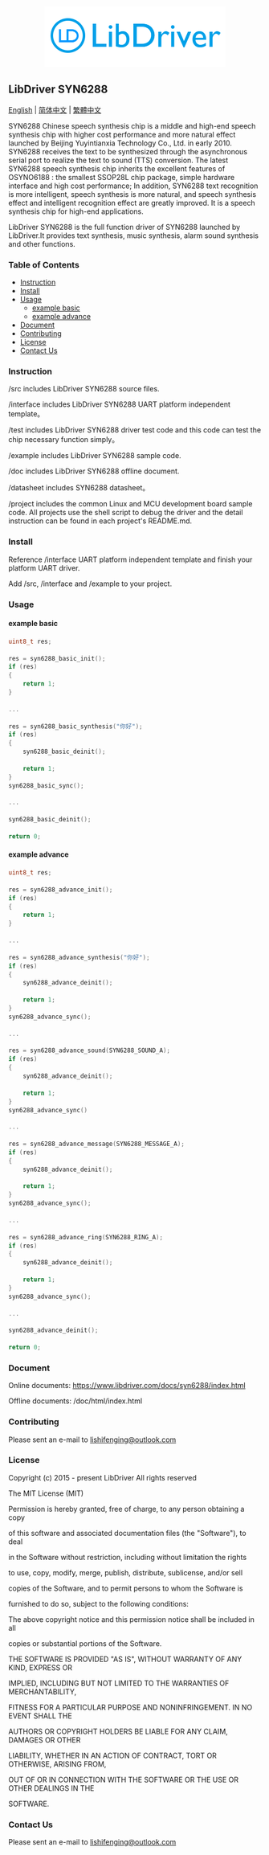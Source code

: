 <div align=center>
<img src="/doc/image/logo.png"/>
</div>

## LibDriver SYN6288

[English](/README.md) | [ 简体中文](/README_zh-Hans.md) | [繁體中文](/README_zh-Hant.md)

SYN6288 Chinese speech synthesis chip is a middle and high-end speech synthesis chip with higher cost performance and more natural effect launched by Beijing Yuyintianxia Technology Co., Ltd. in early 2010. SYN6288 receives the text to be synthesized through the asynchronous serial port to realize the text to sound (TTS) conversion. The latest SYN6288 speech synthesis chip inherits the excellent features of OSYNO6188 : the smallest SSOP28L chip package, simple hardware interface and high cost performance; In addition, SYN6288 text recognition is more intelligent, speech synthesis is more natural, and speech synthesis effect and intelligent recognition effect are greatly improved. It is a speech synthesis chip for high-end applications.

LibDriver SYN6288 is the full function driver of SYN6288 launched by LibDriver.It provides text synthesis, music synthesis, alarm sound synthesis and other functions.

### Table of Contents

  - [Instruction](#Instruction)
  - [Install](#Install)
  - [Usage](#Usage)
    - [example basic](#example-basic)
    - [example advance](#example-advance)
  - [Document](#Document)
  - [Contributing](#Contributing)
  - [License](#License)
  - [Contact Us](#Contact-Us)

### Instruction

/src includes LibDriver SYN6288 source files.

/interface includes LibDriver SYN6288 UART platform independent template。

/test includes LibDriver SYN6288 driver test code and this code can test the chip necessary function simply。

/example includes LibDriver SYN6288 sample code.

/doc includes LibDriver SYN6288 offline document.

/datasheet includes SYN6288 datasheet。

/project includes the common Linux and MCU development board sample code. All projects use the shell script to debug the driver and the detail instruction can be found in each project's README.md.

### Install

Reference /interface UART platform independent template and finish your platform UART driver.

Add /src, /interface and /example to your project.

### Usage

#### example basic

```C
uint8_t res;

res = syn6288_basic_init();
if (res)
{
    return 1;
}

...

res = syn6288_basic_synthesis("你好");
if (res)
{
    syn6288_basic_deinit();

    return 1;
}
syn6288_basic_sync();

...

syn6288_basic_deinit();

return 0;
```

#### example advance

```C
uint8_t res;

res = syn6288_advance_init();
if (res)
{
    return 1;
}

...

res = syn6288_advance_synthesis("你好");
if (res)
{
    syn6288_advance_deinit();

    return 1;
}
syn6288_advance_sync();

...

res = syn6288_advance_sound(SYN6288_SOUND_A);
if (res)
{
    syn6288_advance_deinit();

    return 1;
}
syn6288_advance_sync()    

...
    
res = syn6288_advance_message(SYN6288_MESSAGE_A);
if (res)
{
    syn6288_advance_deinit();

    return 1;
}
syn6288_advance_sync();

...

res = syn6288_advance_ring(SYN6288_RING_A);
if (res)
{
    syn6288_advance_deinit();

    return 1;
}
syn6288_advance_sync();

...
    
syn6288_advance_deinit();

return 0;
```

### Document

Online documents: https://www.libdriver.com/docs/syn6288/index.html

Offline documents: /doc/html/index.html

### Contributing

Please sent an e-mail to lishifenging@outlook.com

### License

Copyright (c) 2015 - present LibDriver All rights reserved



The MIT License (MIT) 



Permission is hereby granted, free of charge, to any person obtaining a copy

of this software and associated documentation files (the "Software"), to deal

in the Software without restriction, including without limitation the rights

to use, copy, modify, merge, publish, distribute, sublicense, and/or sell

copies of the Software, and to permit persons to whom the Software is

furnished to do so, subject to the following conditions: 



The above copyright notice and this permission notice shall be included in all

copies or substantial portions of the Software. 



THE SOFTWARE IS PROVIDED "AS IS", WITHOUT WARRANTY OF ANY KIND, EXPRESS OR

IMPLIED, INCLUDING BUT NOT LIMITED TO THE WARRANTIES OF MERCHANTABILITY,

FITNESS FOR A PARTICULAR PURPOSE AND NONINFRINGEMENT. IN NO EVENT SHALL THE

AUTHORS OR COPYRIGHT HOLDERS BE LIABLE FOR ANY CLAIM, DAMAGES OR OTHER

LIABILITY, WHETHER IN AN ACTION OF CONTRACT, TORT OR OTHERWISE, ARISING FROM,

OUT OF OR IN CONNECTION WITH THE SOFTWARE OR THE USE OR OTHER DEALINGS IN THE

SOFTWARE. 

### Contact Us

Please sent an e-mail to lishifenging@outlook.com